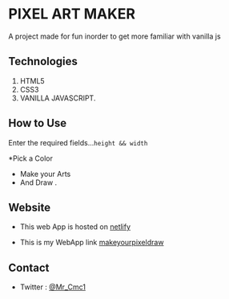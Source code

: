 # PIXEL ART MAKER
A project made for fun inorder to get more familiar with vanilla js 


## Technologies 
1. HTML5
2. CSS3
3. VANILLA JAVASCRIPT.

## How to Use
Enter the required fields...`height && width` 

*Pick a Color
* Make your Arts
* And Draw .

## Website

* This web App is hosted on [netlify](https://netlify.com)

* This is my WebApp link [ makeyourpixeldraw]( makeyourpixeldraw.surge.sh)

## Contact 
* Twitter : [@Mr_Cmc1](https://twitter.com/Mr_Cmc1?s=08)



